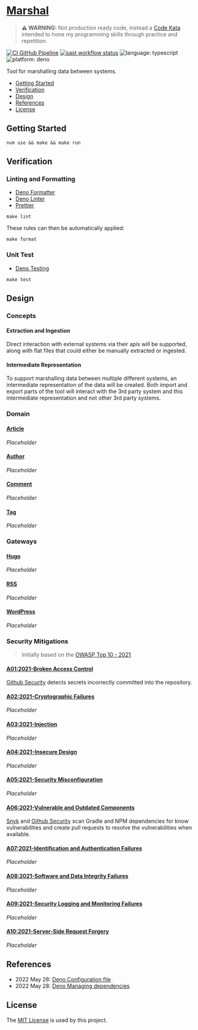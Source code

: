 # [Marshal](https://github.com/dbtedman/kata-marshal)

> **⚠️ WARNING:** Not production ready code, instead a [Code Kata](https://github.com/dbtedman#code-kata) intended to
> hone my programming skills through practice and repetition.

[![CI GitHub Pipeline](https://img.shields.io/github/workflow/status/dbtedman/kata-marshal/ci?style=for-the-badge&logo=github&label=ci)](https://github.com/dbtedman/kata-marshal/actions/workflows/ci.yml)
[![sast workflow status](https://img.shields.io/github/workflow/status/dbtedman/kata-marshal/sast?style=for-the-badge&logo=github&label=sast)](https://github.com/dbtedman/kata-marshal/actions/workflows/sast.yml)
![language: typescript](https://img.shields.io/badge/language-typescript-blue.svg?style=for-the-badge&logo=typescript)
![platform: deno](https://img.shields.io/badge/platform-deno-blue.svg?style=for-the-badge&logo=deno)

Tool for marshalling data between systems.

-   [Getting Started](#getting-started)
-   [Verification](#verification)
-   [Design](#design)
-   [References](#references)
-   [License](#license)

## Getting Started

```shell
nvm use && make && make run
```

## Verification

### Linting and Formatting

-   [Deno Formatter](https://deno.land/manual/tools/formatter)
-   [Deno Linter](https://deno.land/manual/tools/linter)
-   [Prettier](https://prettier.io)

```shell
make lint
```

These rules can then be automatically applied:

```shell
make format
```

### Unit Test

-   [Deno Testing](https://deno.land/manual/testing)

```shell
make test
```

## Design

### Concepts

#### Extraction and Ingestion

Direct interaction with external systems via their apis will be supported, along with flat files that could either be manually extracted or ingested.

#### Intermediate Representation

To support marshalling data between multiple different systems, an intermediate representation of the data will be created. Both import and export parts of the tool will interact with the 3rd party system and this intermediate representation and not other 3rd party systems.

### Domain

#### [Article](./src/internal/domain/article)

_Placeholder_

#### [Author](./src/internal/domain/author)

_Placeholder_

#### [Comment](./src/internal/domain/comment)

_Placeholder_

#### [Tag](./src/internal/domain/tag)

_Placeholder_

### Gateways

#### [Hugo](./src/internal/gateway/hugo)

_Placeholder_

#### [RSS](./src/internal/gateway/rss)

_Placeholder_

#### [WordPress](./src/internal/gateway/wordpress)

_Placeholder_

### Security Mitigations

> Initially based on the [OWASP Top 10 - 2021](https://owasp.org/www-project-top-ten/).

#### [A01:2021-Broken Access Control](https://owasp.org/Top10/A01_2021-Broken_Access_Control/)

[Github Security](https://github.com/features/security) detects secrets incorrectly committed into the repository.

#### [A02:2021-Cryptographic Failures](https://owasp.org/Top10/A02_2021-Cryptographic_Failures/)

_Placeholder_

#### [A03:2021-Injection](https://owasp.org/Top10/A03_2021-Injection/)

_Placeholder_

#### [A04:2021-Insecure Design](https://owasp.org/Top10/A04_2021-Insecure_Design/)

_Placeholder_

#### [A05:2021-Security Misconfiguration](https://owasp.org/Top10/A05_2021-Security_Misconfiguration/)

_Placeholder_

#### [A06:2021-Vulnerable and Outdated Components](https://owasp.org/Top10/A06_2021-Vulnerable_and_Outdated_Components/)

[Snyk](https://snyk.io) and [Github Security](https://github.com/features/security) scan Gradle and NPM dependencies for know vulnerabilities and create pull requests to resolve the vulnerabilities when available.

#### [A07:2021-Identification and Authentication Failures](https://owasp.org/Top10/A07_2021-Identification_and_Authentication_Failures/)

_Placeholder_

#### [A08:2021-Software and Data Integrity Failures](https://owasp.org/Top10/A08_2021-Software_and_Data_Integrity_Failures/)

_Placeholder_

#### [A09:2021-Security Logging and Monitoring Failures](https://owasp.org/Top10/A09_2021-Security_Logging_and_Monitoring_Failures/)

_Placeholder_

#### [A10:2021-Server-Side Request Forgery](https://owasp.org/Top10/A10_2021-Server-Side_Request_Forgery_%28SSRF%29/)

_Placeholder_

## References

-   2022 May 28: [Deno Configuration file](https://deno.land/manual/getting_started/configuration_file)
-   2022 May 28: [Deno Managing dependencies](https://deno.land/manual/examples/manage_dependencies)

## License

The [MIT License](./LICENSE.md) is used by this project.
